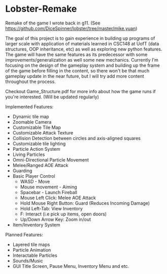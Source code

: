 # Lobster-Remake
Remake of the game I wrote back in g11. (See https://github.com/DiceSpinner/lobster/tree/master/mike.yuan)

The goal of this project is to gain experience in building up programs of larger scale with application of materials learned in CSC148 at UofT (data structures, OOP inheritance, etc) as well as exploring new python features. The game will have the same features as its predecessor with some improvements/generalization as well some new mechanics. Currently I'm focusing on the design of the gameplay system and building up the frame of the game before filling in the content, so there won't be that much gameplay update in the near future, but I will try add more content throughout the process. 

Checkout Game_Structure.pdf for more info about how the game runs if you're interested. (Will be updated regularly)

Implemented Features:
- Dynamic tile map
- Zoomable Camera
- Customizable Tile Map
- Customizable Attack Texture 
- Collision Detection between circles and axis-aligned squares 
- Customizable tile lighting 
- Particle Action System
- Living Particles
- Omni-Directional Particle Movement 
- Melee/Ranged AOE Attack 
- Guarding
- Basic Player Control 
   - WASD - Move
   - Mouse movement - Aiming
   - Spacebar - Launch Fireball
   - Mouse Left Click: Melee AOE Attack
   - Hold Mouse Right Button: Guard (Reduces Incoming Damage)
    - Hold Left-Tab: View Inventory
    - F: Interact (i.e pick up items, open doors)
    - Up/Down Arrow Key: Zoom in/out
- Item/Inventory System

Planned Features:
- Layered tile maps
- Particle Animation
- Interactable Particles
- Sounds/Music
- GUI Title Screen, Pause Menu, Inventory Menu and etc.

